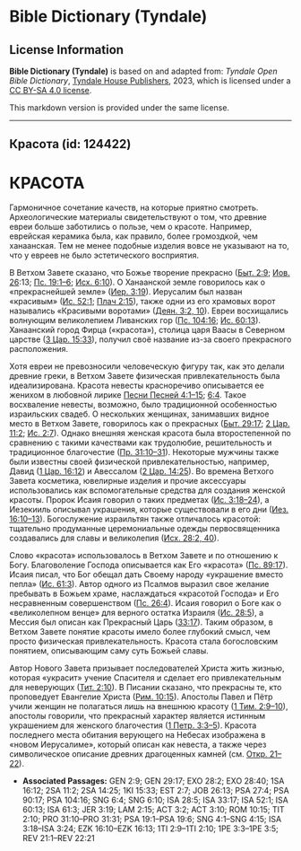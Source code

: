 # Bible Dictionary (Tyndale)

## License Information

**Bible Dictionary (Tyndale)** is based on and adapted from: _Tyndale Open Bible Dictionary_, [Tyndale House Publishers](https://tyndaleopenresources.com/), 2023, which is licensed under a [CC BY-SA 4.0 license](https://creativecommons.org/licenses/by-sa/4.0/legalcode.en).

This markdown version is provided under the same license.



--------------------------------

## Красота (id: 124422)

КРАСОТА
=======

Гармоничное сочетание качеств, на которые приятно смотреть. Археологические материалы свидетельствуют о том, что древние евреи больше заботились о пользе, чем о красоте. Например, еврейская керамика была, как правило, более громоздкой, чем ханаанская. Тем не менее подобные изделия вовсе не указывают на то, что у евреев не было эстетического восприятия.

В Ветхом Завете сказано, что Божье творение прекрасно ([Быт. 2:9](https://ref.ly/Gen2:9); [Иов. 26](https://ref.ly/Job26:13):13; [Пс. 19:1–6](https://ref.ly/Ps19:1-Ps19:6); [Исх. 6:10](https://ref.ly/Song6:10)). О Ханаанской земле говорилось как о «прекраснейшей земле» ([Иер. 3:19](https://ref.ly/Jer3:19)). Иерусалим был назван «красивым» ([Ис. 52:1](https://ref.ly/Isa52:1); [Плач 2:15](https://ref.ly/Lam2:15)), также одни из его храмовых ворот назывались «Красивыми воротами» ([Деян. 3:2, 10](https://ref.ly/Acts3:2)). Евреи восхищались волнующим великолепием Ливанских гор ([Пс. 104:16](https://ref.ly/Ps104:16); [Ис. 60:13](https://ref.ly/Isa60:13)). Ханаанский город Фирца («красота»), столица царя Ваасы в Северном царстве ([3 Цар. 15:33](https://ref.ly/1Kgs15:33)), получил своё название из\-за своего прекрасного расположения.

Хотя евреи не превозносили человеческую фигуру так, как это делали древние греки, в Ветхом Завете физическая привлекательность была идеализирована. Красота невесты красноречиво описывается ее женихом в любовной лирике [Песни Песней 4:1–15](https://ref.ly/Song4:1-Song4:15); [6:4](https://ref.ly/Song6:4). Такое восхваление невесты, возможно, было традиционной особенностью израильских свадеб. О нескольких женщинах, занимавших видное место в Ветхом Завете, говорилось как о прекрасных ([Быт. 29:17](https://ref.ly/Gen29:17); [2 Цар. 11:2](https://ref.ly/2Sam11:2); [Ис. 2:7](https://ref.ly/Esth2:7)). Однако внешняя женская красота была второстепенной по сравнению с такими качествами как трудолюбие, решительность и традиционное благочестие ([Пр. 31:10–31](https://ref.ly/Prov31:10-Prov31:31)). Некоторые мужчины также были известны своей физической привлекательностью, например, Давид ([1 Цар. 16:12](https://ref.ly/1Sam16:12)) и Авессалом ([2 Цар. 14:25](https://ref.ly/2Sam14:25)). Во времена Ветхого Завета косметика, ювелирные изделия и прочие аксессуары использовались как вспомогательные средства для создания женской красоты. Пророк Исаия говорил о таких предметах ([Ис. 3:18–24](https://ref.ly/Isa3:18-Isa3:24)), а Иезекииль описывал украшения, которые существовали в его дни ([Иез. 16:10–13](https://ref.ly/Ezek16:10-Ezek16:13)). Богослужение израильтян также отличалось красотой: тщательно продуманные церемониальные одежды первосвященника создавались для славы и великолепия ([Исх. 28:2, 40](https://ref.ly/Exod28:2)).

Слово «красота» использовалось в Ветхом Завете и по отношению к Богу. Благоволение Господа описывается как Его «красота» ([Пс. 89:17](https://ref.ly/Ps90:17)). Исаия писал, что Бог обещал дать Своему народу «украшение вместо пепла» ([Ис. 61:3](https://ref.ly/Isa61:3)). Автор одного из Псалмов выразил свое желание пребывать в Божьем храме, наслаждаться «красотой Господа» и Его несравненным совершенством ([Пс. 26:4](https://ref.ly/Ps27:4)). Исаия говорил о Боге как о «великолепном венце» для верного остатка Израиля ([Ис. 28:5](https://ref.ly/Isa28:5)), а Мессия был описан как Прекрасный Царь ([33:17](https://ref.ly/Isa33:17)). Таким образом, в Ветхом Завете понятие красоты имело более глубокий смысл, чем просто физическая привлекательность. Красота стала богословским понятием, описывающим саму суть Божьей славы.

Автор Нового Завета призывает последователей Христа жить жизнью, которая «украсит» учение Спасителя и сделает его привлекательным для неверующих ([Тит. 2:10](https://ref.ly/Titus2:10)). В Писании сказано, что прекрасны те, кто проповедует Евангелие Христа ([Рим. 10:15](https://ref.ly/Rom10:15)). Апостолы Павел и Пётр учили женщин не полагаться лишь на внешнюю красоту ([1 Тим. 2:9–10](https://ref.ly/1Tim2:9-1Tim2:10)), апостолы говорили, что прекрасный характер является истинным украшением для женского благочестия ([1 Петр. 3:3–5](https://ref.ly/1Pet3:3-1Pet3:5)). Красота последнего места обитания верующего на Небесах изображена в «новом Иерусалиме», который описан как невеста, а также через символическое описание древних драгоценных камней (см. [Откр. 21–22](https://ref.ly/Rev21:1-Rev22:21)).

* **Associated Passages:** GEN 2:9; GEN 29:17; EXO 28:2; EXO 28:40; 1SA 16:12; 2SA 11:2; 2SA 14:25; 1KI 15:33; EST 2:7; JOB 26:13; PSA 27:4; PSA 90:17; PSA 104:16; SNG 6:4; SNG 6:10; ISA 28:5; ISA 33:17; ISA 52:1; ISA 60:13; ISA 61:3; JER 3:19; LAM 2:15; ACT 3:2; ACT 3:10; ROM 10:15; TIT 2:10; PRO 31:10–PRO 31:31; PSA 19:1–PSA 19:6; SNG 4:1–SNG 4:15; ISA 3:18–ISA 3:24; EZK 16:10–EZK 16:13; 1TI 2:9–1TI 2:10; 1PE 3:3–1PE 3:5; REV 21:1–REV 22:21

